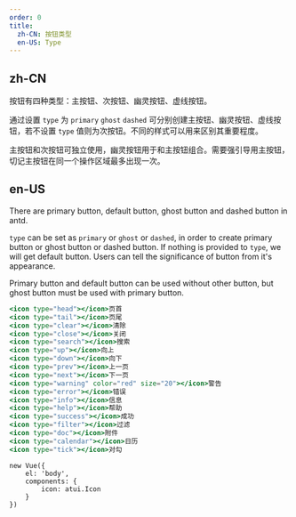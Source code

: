 ```yaml
---
order: 0
title:
  zh-CN: 按钮类型
  en-US: Type
---
```


## zh-CN

按钮有四种类型：主按钮、次按钮、幽灵按钮、虚线按钮。

通过设置 `type` 为 `primary` `ghost` `dashed` 可分别创建主按钮、幽灵按钮、虚线按钮，若不设置 `type` 值则为次按钮。不同的样式可以用来区别其重要程度。

主按钮和次按钮可独立使用，幽灵按钮用于和主按钮组合。需要强引导用主按钮，切记主按钮在同一个操作区域最多出现一次。

## en-US

There are primary button, default button, ghost button and dashed button in antd.

`type` can be set as `primary` or `ghost` or `dashed`, in order to create primary button or ghost button or dashed button. If nothing is provided to `type`, we will get default button. Users can tell the significance of button from it's appearance.

Primary button and default button can be used without other button, but ghost button must be used with primary button.



````jsx
<icon type="head"></icon>页首
<icon type="tail"></icon>页尾
<icon type="clear"></icon>清除
<icon type="close"></icon>关闭
<icon type="search"></icon>搜索
<icon type="up"></icon>向上
<icon type="down"></icon>向下
<icon type="prev"></icon>上一页
<icon type="next"></icon>下一页
<icon type="warning" color="red" size="20"></icon>警告
<icon type="error"></icon>错误
<icon type="info"></icon>信息
<icon type="help"></icon>帮助
<icon type="success"></icon>成功
<icon type="filter"></icon>过滤
<icon type="doc"></icon>附件
<icon type="calendar"></icon>日历
<icon type="tick"></icon>对勾
````

````vue-script
new Vue({
    el: 'body',
    components: {
        icon: atui.Icon
    }
})
````